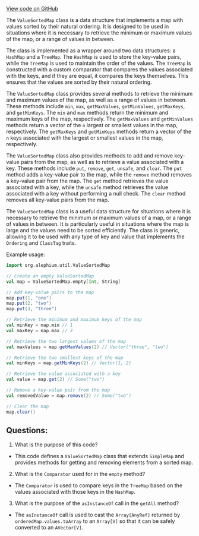 [View code on GitHub](https://github.com/alephium/alephium/blob/master/util/src/main/scala/org/alephium/util/ValueSortedMap.scala)

The `ValueSortedMap` class is a data structure that implements a map with values sorted by their natural ordering. It is designed to be used in situations where it is necessary to retrieve the minimum or maximum values of the map, or a range of values in between. 

The class is implemented as a wrapper around two data structures: a `HashMap` and a `TreeMap`. The `HashMap` is used to store the key-value pairs, while the `TreeMap` is used to maintain the order of the values. The `TreeMap` is constructed with a custom comparator that compares the values associated with the keys, and if they are equal, it compares the keys themselves. This ensures that the values are sorted by their natural ordering.

The `ValueSortedMap` class provides several methods to retrieve the minimum and maximum values of the map, as well as a range of values in between. These methods include `min`, `max`, `getMaxValues`, `getMinValues`, `getMaxKeys`, and `getMinKeys`. The `min` and `max` methods return the minimum and maximum keys of the map, respectively. The `getMaxValues` and `getMinValues` methods return a vector of the `n` largest or smallest values in the map, respectively. The `getMaxKeys` and `getMinKeys` methods return a vector of the `n` keys associated with the largest or smallest values in the map, respectively.

The `ValueSortedMap` class also provides methods to add and remove key-value pairs from the map, as well as to retrieve a value associated with a key. These methods include `put`, `remove`, `get`, `unsafe`, and `clear`. The `put` method adds a key-value pair to the map, while the `remove` method removes a key-value pair from the map. The `get` method retrieves the value associated with a key, while the `unsafe` method retrieves the value associated with a key without performing a null check. The `clear` method removes all key-value pairs from the map.

The `ValueSortedMap` class is a useful data structure for situations where it is necessary to retrieve the minimum or maximum values of a map, or a range of values in between. It is particularly useful in situations where the map is large and the values need to be sorted efficiently. The class is generic, allowing it to be used with any type of key and value that implements the `Ordering` and `ClassTag` traits. 

Example usage:

```scala
import org.alephium.util.ValueSortedMap

// Create an empty ValueSortedMap
val map = ValueSortedMap.empty[Int, String]

// Add key-value pairs to the map
map.put(1, "one")
map.put(2, "two")
map.put(3, "three")

// Retrieve the minimum and maximum keys of the map
val minKey = map.min // 1
val maxKey = map.max // 3

// Retrieve the two largest values of the map
val maxValues = map.getMaxValues(2) // Vector("three", "two")

// Retrieve the two smallest keys of the map
val minKeys = map.getMinKeys(2) // Vector(1, 2)

// Retrieve the value associated with a key
val value = map.get(2) // Some("two")

// Remove a key-value pair from the map
val removedValue = map.remove(2) // Some("two")

// Clear the map
map.clear()
```
## Questions: 
 1. What is the purpose of this code?
- This code defines a `ValueSortedMap` class that extends `SimpleMap` and provides methods for getting and removing elements from a sorted map.

2. What is the `Comparator` used for in the `empty` method?
- The `Comparator` is used to compare keys in the `TreeMap` based on the values associated with those keys in the `HashMap`.

3. What is the purpose of the `asInstanceOf` call in the `getAll` method?
- The `asInstanceOf` call is used to cast the `Array[AnyRef]` returned by `orderedMap.values.toArray` to an `Array[V]` so that it can be safely converted to an `AVector[V]`.